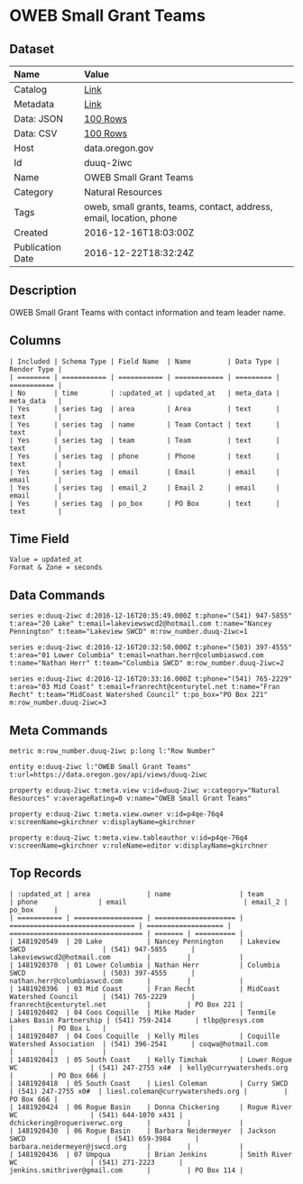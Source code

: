 # OWEB Small Grant Teams

## Dataset

| Name | Value |
| :--- | :---- |
| Catalog | [Link](https://catalog.data.gov/dataset/oweb-small-grant-teams) |
| Metadata | [Link](https://data.oregon.gov/api/views/duuq-2iwc) |
| Data: JSON | [100 Rows](https://data.oregon.gov/api/views/duuq-2iwc/rows.json?max_rows=100) |
| Data: CSV | [100 Rows](https://data.oregon.gov/api/views/duuq-2iwc/rows.csv?max_rows=100) |
| Host | data.oregon.gov |
| Id | duuq-2iwc |
| Name | OWEB Small Grant Teams |
| Category | Natural Resources |
| Tags | oweb, small grants, teams, contact, address, email, location, phone |
| Created | 2016-12-16T18:03:00Z |
| Publication Date | 2016-12-22T18:32:24Z |

## Description

OWEB Small Grant Teams with contact information and team leader name.

## Columns

```ls
| Included | Schema Type | Field Name  | Name         | Data Type | Render Type |
| ======== | =========== | =========== | ============ | ========= | =========== |
| No       | time        | :updated_at | updated_at   | meta_data | meta_data   |
| Yes      | series tag  | area        | Area         | text      | text        |
| Yes      | series tag  | name        | Team Contact | text      | text        |
| Yes      | series tag  | team        | Team         | text      | text        |
| Yes      | series tag  | phone       | Phone        | text      | text        |
| Yes      | series tag  | email       | Email        | email     | email       |
| Yes      | series tag  | email_2     | Email 2      | email     | email       |
| Yes      | series tag  | po_box      | PO Box       | text      | text        |
```

## Time Field

```ls
Value = updated_at
Format & Zone = seconds
```

## Data Commands

```ls
series e:duuq-2iwc d:2016-12-16T20:35:49.000Z t:phone="(541) 947-5855" t:area="20 Lake" t:email=lakeviewswcd2@hotmail.com t:name="Nancey Pennington" t:team="Lakeview SWCD" m:row_number.duuq-2iwc=1

series e:duuq-2iwc d:2016-12-16T20:32:50.000Z t:phone="(503) 397-4555" t:area="01 Lower Columbia" t:email=nathan.herr@columbiaswcd.com t:name="Nathan Herr" t:team="Columbia SWCD" m:row_number.duuq-2iwc=2

series e:duuq-2iwc d:2016-12-16T20:33:16.000Z t:phone="(541) 765-2229" t:area="03 Mid Coast" t:email=franrecht@centurytel.net t:name="Fran Recht" t:team="MidCoast Watershed Council" t:po_box="PO Box 221" m:row_number.duuq-2iwc=3
```

## Meta Commands

```ls
metric m:row_number.duuq-2iwc p:long l:"Row Number"

entity e:duuq-2iwc l:"OWEB Small Grant Teams" t:url=https://data.oregon.gov/api/views/duuq-2iwc

property e:duuq-2iwc t:meta.view v:id=duuq-2iwc v:category="Natural Resources" v:averageRating=0 v:name="OWEB Small Grant Teams"

property e:duuq-2iwc t:meta.view.owner v:id=p4qe-76q4 v:screenName=gkirchner v:displayName=gkirchner

property e:duuq-2iwc t:meta.view.tableauthor v:id=p4qe-76q4 v:screenName=gkirchner v:roleName=editor v:displayName=gkirchner
```

## Top Records

```ls
| :updated_at | area              | name                 | team                            | phone               | email                             | email_2 | po_box     | 
| =========== | ================= | ==================== | =============================== | =================== | ================================= | ======= | ========== | 
| 1481920549  | 20 Lake           | Nancey Pennington    | Lakeview SWCD                   | (541) 947-5855      | lakeviewswcd2@hotmail.com         |         |            | 
| 1481920370  | 01 Lower Columbia | Nathan Herr          | Columbia SWCD                   | (503) 397-4555      | nathan.herr@columbiaswcd.com      |         |            | 
| 1481920396  | 03 Mid Coast      | Fran Recht           | MidCoast Watershed Council      | (541) 765-2229      | franrecht@centurytel.net          |         | PO Box 221 | 
| 1481920402  | 04 Coos Coquille  | Mike Mader           | Tenmile Lakes Basin Partnership | (541) 759-2414      | tlbp@presys.com                   |         | PO Box L   | 
| 1481920407  | 04 Coos Coquille  | Kelly Miles          | Coquille Watershed Association  | (541) 396-2541      | coqwa@hotmail.com                 |         |            | 
| 1481920413  | 05 South Coast    | Kelly Timchak        | Lower Rogue WC                  | (541) 247-2755 x4#  | kelly@currywatersheds.org         |         | PO Box 666 | 
| 1481920418  | 05 South Coast    | Liesl Coleman        | Curry SWCD                      | (541) 247-2755 x0#  | liesl.coleman@currywatersheds.org |         | PO Box 666 | 
| 1481920424  | 06 Rogue Basin    | Donna Chickering     | Rogue River WC                  | (541) 644-1070 x431 | dchickering@rogueriverwc.org      |         |            | 
| 1481920430  | 06 Rogue Basin    | Barbara Neidermeyer  | Jackson SWCD                    | (541) 659-3984      | barbara.neidermeyer@jswcd.org     |         |            | 
| 1481920436  | 07 Umpqua         | Brian Jenkins        | Smith River WC                  | (541) 271-2223      | jenkins.smithriver@gmail.com      |         | PO Box 114 | 
```